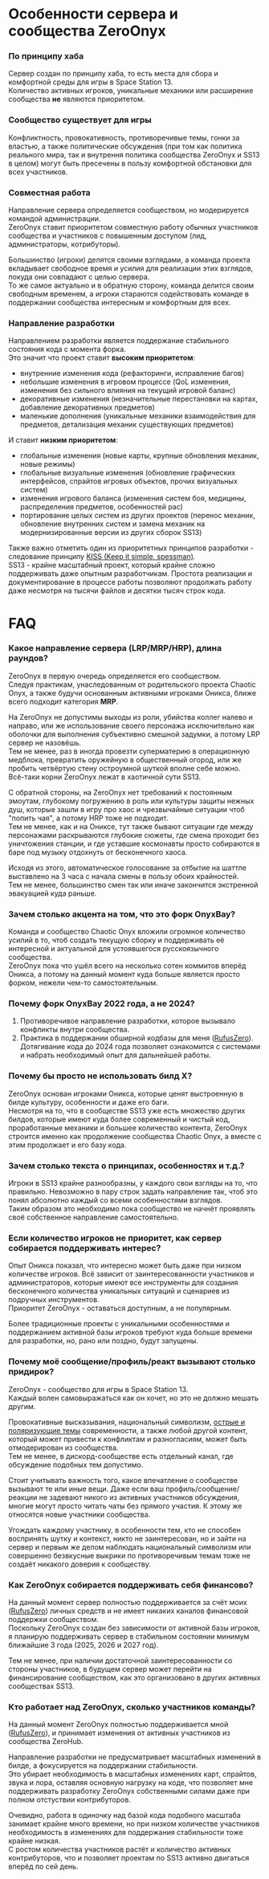 # Особенности сервера и сообщества ZeroOnyx
### По принципу хаба
Сервер создан по принципу хаба, то есть места для сбора и комфортной среды для игры в Space Station 13.  
Количество активных игроков, уникальные механики или расширение сообщества **не** являются приоритетом.

### Сообщество существует для игры
Конфликтность, провокативность, противоречивые темы, гонки за властью, а также политические обсуждения (при том как политика реального мира, так и внутрення политика сообщества ZeroOnyx и SS13 в целом) могут быть пресечены в пользу комфортной обстановки для всех участников.

### Совместная работа
Направление сервера определяется сообществом, но модерируется командой администрации.  
ZeroOnyx ставит приоритетом совместную работу обычных участников сообщества и участников с повышенным доступом (лид, администраторы, котрибуторы).

Большинство (игроки) делятся своими взглядами, а команда проекта вкладывает свободное время и усилия для реализации этих взглядов, покуда они совпадают с целью сервера.  
То же самое актуально и в обратную сторону, команда делится своим свободным временем, а игроки стараются содействовать команде в поддержании сообщества интересным и комфортным для всех.

### Направление разработки
Направлением разработки является поддержание стабильного состояния кода с момента форка.  
Это значит что проект ставит **высоким приоритетом**:
- внутренние изменения кода (рефакторинги, исправление багов)
- небольшие изменения в игровом процессе (QoL изменения, изменения без сильного влияния на текущий игровой баланс)
- декоративные изменения (незначительные перестановки на картах, добавление декоративных предметов)
- маленькие дополнения (уникальные механики взаимодействия для предметов, детализация механик существующих предметов)

И ставит **низким приоритетом**:
- глобальные изменения (новые карты, крупные обновления механик, новые режимы)
- глобальные визуальные изменения (обновление графических интерфейсов, спрайтов игровых объектов, прочих визуальных систем)
- изменения игрового баланса (изменения систем боя, медицины, распределения предметов, особенностей рас)
- портирование целых систем из других проектов (перенос механик, обновление внутренних систем и замена механик на модернизированные версии из других сборок SS13)

Также важно отметить один из приоритетных принципов разработки - следование принципу [KISS (Keep it simple, spessman)](https://ru.wikipedia.org/wiki/KISS_(%D0%BF%D1%80%D0%B8%D0%BD%D1%86%D0%B8%D0%BF)).  
SS13 - крайне масштабный проект, который крайне сложно поддерживать даже опытным разработчикам. Простота реализации и документирование в процессе работы позволяют продолжать работу даже несмотря на тысячи файлов и десятки тысяч строк кода.

# FAQ
### Какое направление сервера (LRP/MRP/HRP), длина раундов?
ZeroOnyx в первую очередь определяется его сообществом.  
Следуя практикам, унаследованным от родительского проекта Chaotic Onyx, а также будучи основанным активными игроками Оникса, ближе всего подходит категория **MRP**.

На ZeroOnyx не допустимы выходы из роли, убийства коллег налево и направо, или же использование своего персонажа исключительно как оболочки для выполнения субъективно смешной задумки, а потому LRP сервер не назовёшь.  
Тем не менее, раз в иногда провезти суперматерию в операционную медблока, превратить оружейную в общественный огород, или же пробить четвёртую стену остроумной шуткой вполне себе можно.  
Всё-таки корни ZeroOnyx лежат в хаотичной сути SS13.

С обратной стороны, на ZeroOnyx нет требований к постоянным эмоутам, глубокому погружению в роль или культуры защиты нежных душ, которые зашли в игру про хаос и чрезвычайные ситуации чтоб "попить чая", а потому HRP тоже не подходит.  
Тем не менее, как и на Ониксе, тут также бывают ситуации где между персонажами раскрываются глубокие сюжеты, где смена проходит без уничтожения станции, и где уставшие космонавты просто собираются в баре под музыку отдохнуть от бесконечного хаоса.

Исходя из этого, автоматическое голосование за отбытие на шаттле выставлено на 3 часа с начала смены в пользу обоих крайностей.  
Тем не менее, большинство смен так или иначе закончится экстренной эвакуацией куда раньше.

### Зачем столько акцента на том, что это форк OnyxBay?
Команда и сообщество Chaotic Onyx вложили огромное количество усилий в то, чтоб создать текущую сборку и поддерживать её интересной и актуальной для устоявшегося русскоязычного сообщества.  
ZeroOnyx пока что ушёл всего на несколько сотен коммитов вперёд Оникса, а потому на данный момент куда больше является просто форком, нежели чем-то самостоятельным.

### Почему форк OnyxBay 2022 года, а не 2024?
1. Противоречивое направление разработки, которое вызывало конфликты внутри сообщества.
2. Практика в поддержании обширной кодбазы для меня ([RufusZero](https://github.com/rufuszero)). Дотягивание кода до 2024 года позволяет ознакомится с системами и набрать необходимый опыт для дальнейшей работы.

### Почему бы просто не использовать билд X?
ZeroOnyx основан игроками Оникса, которые ценят выстроенную в билде культуру, особенности и даже его баги.  
Несмотря на то, что в сообществе SS13 уже есть множество других билдов, которые имеют куда более современный и чистый код, проработанные механики и большее количество контента, ZeroOnyx строится именно как продолжение сообщества Chaotic Onyx, а вместе с этим продолжает и его базу кода.

### Зачем столько текста о принципах, особенностях и т.д.?
Игроки в SS13 крайне разнообразны, у каждого свои взгляды на то, что правильно. Невозможно в пару строк задать направление так, чтоб это понял абсолютно каждый со всеми особенностями взглядов.  
Таким образом это необходимо пока сообщество не начнёт проявлять своё собственное направление самостоятельно.

### Если количество игроков не приоритет, как сервер собирается поддерживать интерес?
Опыт Оникса показал, что интересно может быть даже при низком количестве игроков. Всё зависит от заинтересованности участников и администраторов, которые имеют все инструменты для создания бесконечного количества уникальных ситуаций и сценариев из подручных инструментов.  
Приоритет ZeroOnyx - оставаться доступным, а не популярным.

Более традиционные проекты с уникальными особенностями и поддержанием активной базы игроков требуют куда больше времени для разработки, но, рано или поздно, будут запущены.

### Почему моё сообщение/профиль/реакт вызывают столько придирок?
ZeroOnyx - сообщество для игры в Space Station 13.  
Каждый волен самовыражаться как он хочет, но это не должно мешать другим.

Провокативные высказывания, национальный символизм, [острые и поляризующие темы](https://en.wikipedia.org/wiki/Wikipedia:List_of_controversial_issues) современности, а также любой другой контент, который может привести к конфликтам и разногласиям, может быть отмодерирован из сообщества.  
Тем не менее, в дискорд-сообществе есть отдельный канал, где обсуждение подобных тем допустимо.

Стоит учитывать важность того, какое впечатление о сообществе вызывают те или иные вещи. Даже если ваш профиль/сообщение/реакции не задевают никого из активных участников обсуждения, многие могут просто читать чаты без прямого участия. К этому же относятся новые участники сообщества.

Угождать каждому участнику, в особенности тем, кто не способен воспринять шутку и контекст, никто не заинтересован, но и зайти на сервер и первым же делом наблюдать национальный символизм или совершенно безвкусные выкрики по противоречивым темам тоже не создаёт никакого доверия к сообществу.

### Как ZeroOnyx собирается поддерживать себя финансово?
На данный момент сервер полностью поддерживается за счёт моих ([RufusZero](https://github.com/rufuszero)) личных средств и не имеет никаких каналов финансовой поддержки сообществом.  
Поскольку ZeroOnyx создан без зависимости от активной базы игроков, я планирую поддерживать сервер в стабильном состоянии минимум ближайшие 3 года (2025, 2026 и 2027 год).

Тем не менее, при наличии достаточной заинтересованности со стороны участников, в будущем сервер может перейти на финансирование сообществом, как это организовано в других активных сообществах SS13.

### Кто работает над ZeroOnyx, сколько участников команды?
На данный момент ZeroOnyx полностью поддерживается мной ([RufusZero](https://github.com/rufuszero)), и принимает изменения от активных участников из сообщества ZeroHub.

Направление разработки не предусматривает масштабных изменений в билде, а фокусируется на поддержании стабильности.  
Это убирает необходимость в масштабных изменениях карт, спрайтов, звука и лора, оставляя основную нагрузку на коде, что позволяет мне поддерживать разработку ZeroOnyx собственными силами даже при полном отстуствии контрибуторов.

Очевидно, работа в одиночку над базой кода подобного масштаба занимает крайне много времени, но при низком количестве участников необходимость в изменениях для поддержания стабильности тоже крайне низкая.  
С ростом количества участников растёт и количество активных контрибуторов, что и позволяет проектам по SS13 активно двигаться вперёд по сей день.
